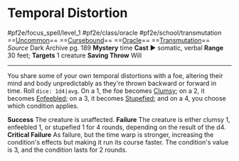 # Temporal Distortion
#pf2e/focus_spell/level_1 #pf2e/class/oracle #pf2e/school/transmutation 
==[Uncommon](../../../rules/traits/uncommon.md)== ==[Cursebound](../../../Traits/Cursebound.md)== ==[Oracle](../../../Traits/Oracle.md)== ==[Transmutation](../../../rules/traits/transmutation.md)==
*Source* Dark Archive pg. 189
**Mystery** time
**Cast** ► somatic, verbal
**Range** 30 feet; **Targets** 1 creature
**Saving Throw** Will

---
You share some of your own temporal distortions with a foe, altering their mind and body unpredictably as they're thrown backward or forward in time. Roll `dice: 1d4|avg`. On a 1, the foe becomes [Clumsy](../../../Conditions/Clumsy.md); on a 2, it becomes [Enfeebled](../../../Conditions/Enfeebled.md); on a 3, it becomes [Stupefied](../../../Conditions/Stupefied.md); and on a 4, you choose which condition applies.

**Success** The creature is unaffected.
**Failure** The creature is either clumsy 1, enfeebled 1, or stupefied 1 for 4 rounds, depending on the result of the d4.
**Critical Failure** As failure, but the time warp is stronger, increasing the condition's effects but making it run its course faster. The condition's value is 3, and the condition lasts for 2 rounds.